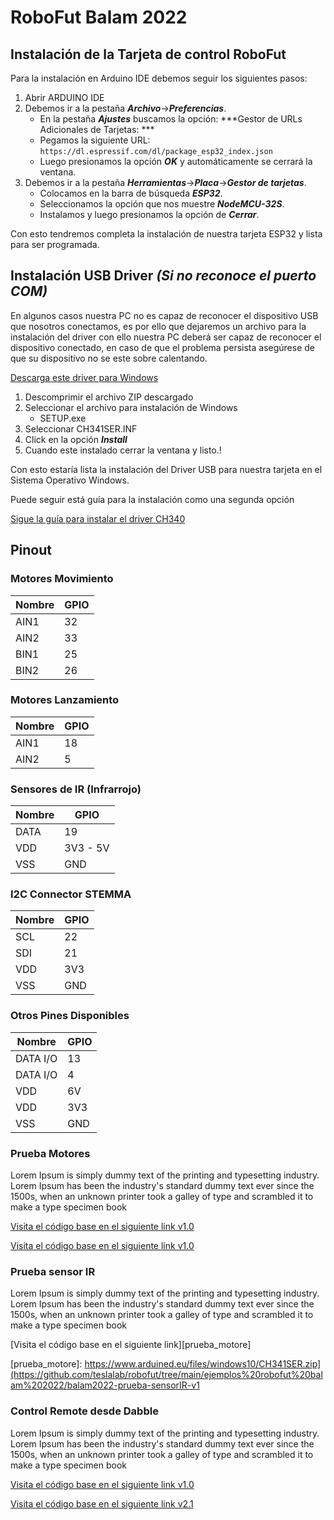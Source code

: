 # RoboFut Balam 2022

## Instalación de la Tarjeta de control RoboFut

Para la instalación en Arduino IDE debemos seguir los siguientes pasos:

1. Abrir ARDUINO IDE
2. Debemos ir a la pestaña ***Archivo***->***Preferencias***.
	- En la pestaña ***Ajustes*** buscamos la opción: ***Gestor de URLs Adicionales de Tarjetas: ***
	- Pegamos la siguiente URL: `https://dl.espressif.com/dl/package_esp32_index.json`
	- Luego presionamos la opción ***OK*** y automáticamente se cerrará la ventana.
3. Debemos ir a la pestaña ***Herramientas***->***Placa***->***Gestor de tarjetas***.
	- Colocamos en la barra de búsqueda ***ESP32***.
	- Seleccionamos la opción que nos muestre ***NodeMCU-32S***.
	- Instalamos y luego presionamos la opción de ***Cerrar***.

Con esto tendremos completa la instalación de nuestra tarjeta ESP32 y lista para ser programada.	 

## Instalación USB Driver ***(Si no reconoce el puerto COM)***

En algunos casos nuestra PC no es capaz de reconocer el dispositivo USB que nosotros conectamos, es por ello que dejaremos un archivo para la instalación del driver con ello nuestra PC deberá ser capaz de reconocer el dispositivo conectado, en caso de que el problema persista asegúrese de que su dispositivo no se este sobre calentando.

[Descarga este driver para Windows][DRIVER_USB]

[DRIVER_USB]: https://www.arduined.eu/files/windows10/CH341SER.zip

1. Descomprimir el archivo ZIP descargado 
2. Seleccionar el archivo para instalación de Windows
	- SETUP.exe
3. Seleccionar CH341SER.INF
4. Click en la opción ***Install***
5. Cuando este instalado cerrar la ventana y listo.!

Con esto estaría lista la instalación del Driver USB para nuestra tarjeta en el Sistema Operativo Windows.

Puede seguir está guía para la instalación como una segunda opción 

[Sigue la guía para instalar el driver CH340][DRIVER_CH340]

[DRIVER_CH340]: https://www.arduined.eu/ch340-windows-10-driver-download/

## Pinout

### Motores Movimiento
Nombre | GPIO 
--- | --- 
AIN1 | 32
AIN2 | 33
BIN1 | 25
BIN2 | 26

### Motores Lanzamiento
Nombre | GPIO 
--- | --- 
AIN1 | 18
AIN2 | 5

### Sensores de IR (Infrarrojo)
Nombre | GPIO 
--- | --- 
DATA | 19
VDD | 3V3 - 5V
VSS | GND

### I2C Connector STEMMA

Nombre | GPIO 
--- | --- 
SCL | 22
SDI | 21
VDD | 3V3
VSS | GND

### Otros Pines Disponibles
Nombre | GPIO 
--- | --- 
DATA I/O| 13
DATA I/O | 4
VDD | 6V
VDD | 3V3
VSS | GND

### Prueba Motores

Lorem Ipsum is simply dummy text of the printing and typesetting industry. Lorem Ipsum has been the industry's standard dummy text ever since the 1500s, when an unknown printer took a galley of type and scrambled it to make a type specimen book

[Visita el código base en el siguiente link v1.0][prueba_motore1]

[prueba_motore1]: https://github.com/teslalab/robofut/tree/main/ejemplos%20robofut%20balam%202022/balam2022-prueba-motores-v1

[Visita el código base en el siguiente link v1.0][prueba_motore2]

[prueba_motore2]: https://github.com/teslalab/robofut/tree/main/ejemplos%20robofut%20balam%202022/balam2022-prueba-motores-v2

### Prueba sensor IR

Lorem Ipsum is simply dummy text of the printing and typesetting industry. Lorem Ipsum has been the industry's standard dummy text ever since the 1500s, when an unknown printer took a galley of type and scrambled it to make a type specimen book

[Visita el código base en el siguiente link][prueba_motore]

[prueba_motore]: https://www.arduined.eu/files/windows10/CH341SER.zip](https://github.com/teslalab/robofut/tree/main/ejemplos%20robofut%20balam%202022/balam2022-prueba-sensorIR-v1

### Control Remote desde Dabble

Lorem Ipsum is simply dummy text of the printing and typesetting industry. Lorem Ipsum has been the industry's standard dummy text ever since the 1500s, when an unknown printer took a galley of type and scrambled it to make a type specimen book

[Visita el código base en el siguiente link v1.0][prueba_motore1]

[prueba_motore1]: https://github.com/teslalab/robofut/tree/main/ejemplos%20robofut%20balam%202022/balam2022-gamepad-dabble-test-v1


[Visita el código base en el siguiente link v2.1][prueba_motore2]

[prueba_motore2]: https://github.com/teslalab/robofut/tree/main/ejemplos%20robofut%20balam%202022/balam2022-gamepad-dabble-test-v2_1
